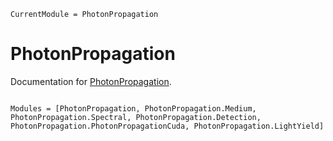 ```@meta
CurrentModule = PhotonPropagation
```

# PhotonPropagation

Documentation for [PhotonPropagation](https://github.com/PLEnuM-group/PhotonPropagation.jl).

```@index
```

```@autodocs
Modules = [PhotonPropagation, PhotonPropagation.Medium, PhotonPropagation.Spectral, PhotonPropagation.Detection, PhotonPropagation.PhotonPropagationCuda, PhotonPropagation.LightYield]
```